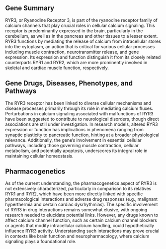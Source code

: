 ## Gene Summary
RYR3, or Ryanodine Receptor 3, is part of the ryanodine receptor family of calcium channels that play crucial roles in cellular calcium signaling. This receptor is predominantly expressed in the brain, particularly in the cerebellum, as well as in the pancreas and other tissues to a lesser extent. RYR3 functions by mediating the release of calcium from intracellular stores into the cytoplasm, an action that is critical for various cellular processes including muscle contraction, neurotransmitter release, and gene expression. Its expression and function distinguish it from its closely related counterparts RYR1 and RYR2, which are more prominently involved in skeletal and cardiac muscle function, respectively.

## Gene Drugs, Diseases, Phenotypes, and Pathways
The RYR3 receptor has been linked to diverse cellular mechanisms and disease processes primarily through its role in mediating calcium fluxes. Perturbations in calcium signaling associated with malfunctions of RYR3 have been suggested to contribute to neurological disorders, though direct associations are still under investigation. In research models, altered RYR3 expression or function has implications in phenomena ranging from synaptic plasticity to pancreatic function, hinting at a broader physiological relevance. Additionally, the gene’s involvement in essential cellular pathways, including those governing muscle contraction, cellular metabolism, and potentially apoptosis, underscores its integral role in maintaining cellular homeostasis.

## Pharmacogenetics
As of the current understanding, the pharmacogenetics aspect of RYR3 is not extensively characterized, particularly in comparison to its relatives RYR1 and RYR2, which have been more directly linked with specific pharmacological interactions and adverse drug responses (e.g., malignant hyperthermia and certain cardiac dysrhythmias). The specific involvement of RYR3 in drug interactions remains somewhat elusive, with ongoing research needed to elucidate potential links. However, any drugs known to affect calcium channel function, such as certain calcium channel blockers or agents that modify intracellular calcium handling, could hypothetically influence RYR3 activity. Understanding such interactions may prove crucial in contexts like brain function and neuropharmacology, where calcium signaling plays a foundational role.